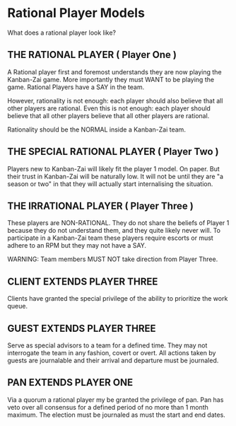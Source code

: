 # Rational Player Models

What does a rational player look like?

## THE RATIONAL PLAYER ( Player One )

A Rational player first and foremost understands they are now playing the Kanban-Zai game.  More importantly they must
WANT to be playing the game.  Rational Players have a SAY in the team.

However, rationality is not enough: each player should also believe that all other players are rational. 
Even this is not enough: each player should believe that all other players believe that all other players are rational.

Rationality should be the NORMAL inside a Kanban-Zai team.

## THE SPECIAL RATIONAL PLAYER ( Player Two )

Players new to Kanban-Zai will likely fit the player 1 model.  On paper.  But their trust in Kanban-Zai will be 
naturally low.  It will not be until they are "a season or two" in that they will actually start internalising the 
situation.

## THE IRRATIONAL PLAYER ( Player Three )

These players are NON-RATIONAL.  They do not share the beliefs of Player 1 because they do not understand them, and they
quite likely never will.  To participate in a Kanban-Zai team these players require escorts or must adhere to an RPM
but they may not have a SAY.

WARNING: Team members MUST NOT take direction from Player Three.

## CLIENT EXTENDS PLAYER THREE

Clients have granted the special privilege of the ability to prioritize the work queue.
 
## GUEST EXTENDS PLAYER THREE

Serve as special advisors to a team for a defined time. They may not interrogate the team in any fashion, covert or 
overt.  All actions taken by guests are journalable and their arrival and departure must be journaled.

## PAN EXTENDS PLAYER ONE

Via a quorum a rational player my be granted the privilege of pan.  Pan has veto over all consensus for a defined 
period of no more than 1 month maximum.  The election must be journaled as must the start and end dates.
